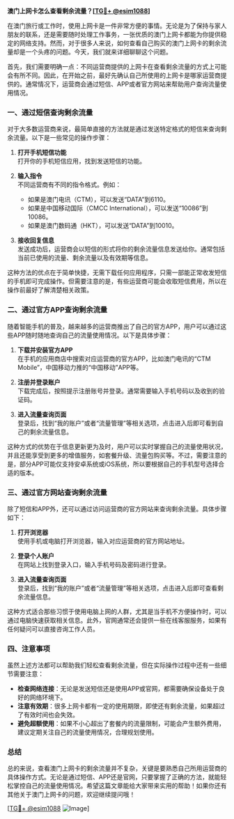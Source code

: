 **澳门上网卡怎么查看剩余流量？[[TG💪+ @esim1088](https://t.me/s/esim1088)]**

在澳门旅行或工作时，使用上网卡是一件非常方便的事情。无论是为了保持与家人朋友的联系，还是需要随时处理工作事务，一张优质的澳门上网卡都能为你提供稳定的网络支持。然而，对于很多人来说，如何查看自己购买的澳门上网卡的剩余流量却是一个头疼的问题。今天，我们就来详细聊聊这个问题。

首先，我们需要明确一点：不同运营商提供的上网卡在查看剩余流量的方式上可能会有所不同。因此，在开始之前，最好先确认自己所使用的上网卡是哪家运营商提供的。通常情况下，运营商会通过短信、APP或者官方网站来帮助用户查询流量使用情况。

### **一、通过短信查询剩余流量**

对于大多数运营商来说，最简单直接的方法就是通过发送特定格式的短信来查询剩余流量。以下是一些常见的操作步骤：

1. **打开手机短信功能**  
   打开你的手机短信应用，找到发送短信的功能。

2. **输入指令**  
   不同运营商有不同的指令格式。例如：
   - 如果是澳门电讯（CTM），可以发送“DATA”到6110。
   - 如果是中国移动国际（CMCC International），可以发送“10086”到10086。
   - 如果是澳门数码通（HKT），可以发送“DATA”到10010。

3. **接收回复信息**  
   发送成功后，运营商会以短信的形式将你的剩余流量信息发送给你。通常包括当前已使用的流量、剩余流量以及有效期等信息。

这种方法的优点在于简单快捷，无需下载任何应用程序，只需一部能正常收发短信的手机即可完成操作。但需要注意的是，有些运营商可能会收取短信费用，所以在操作前最好了解清楚相关政策。

### **二、通过官方APP查询剩余流量**

随着智能手机的普及，越来越多的运营商推出了自己的官方APP，用户可以通过这些APP随时随地查询自己的流量使用情况。以下是具体步骤：

1. **下载并安装官方APP**  
   在手机的应用商店中搜索对应运营商的官方APP，比如澳门电讯的“CTM Mobile”，中国移动力推的“中国移动”APP等。

2. **注册并登录账户**  
   下载完成后，按照提示注册账号并登录。通常需要输入手机号码以及收到的验证码。

3. **进入流量查询页面**  
   登录后，找到“我的账户”或者“流量管理”等相关选项，点击进入后即可看到自己的剩余流量信息。

这种方式的优势在于信息更新更为及时，用户可以实时掌握自己的流量使用状况，并且还能享受到更多的增值服务，如套餐升级、流量包购买等。不过，需要注意的是，部分APP可能仅支持安卓系统或iOS系统，所以要根据自己的手机型号选择合适的版本。

### **三、通过官方网站查询剩余流量**

除了短信和APP外，还可以通过访问运营商的官方网站来查询剩余流量。具体步骤如下：

1. **打开浏览器**  
   使用手机或电脑打开浏览器，输入对应运营商的官方网站地址。

2. **登录个人账户**  
   在网站上找到登录入口，输入手机号码及密码进行登录。

3. **进入流量查询页面**  
   登录后，找到“我的账户”或者“流量管理”等相关选项，点击进入后即可查看剩余流量信息。

这种方式适合那些习惯于使用电脑上网的人群，尤其是当手机不方便操作时，可以通过电脑快速获取相关信息。此外，官网通常还会提供一些在线客服服务，如果有任何疑问可以直接咨询工作人员。

### **四、注意事项**

虽然上述方法都可以帮助我们轻松查看剩余流量，但在实际操作过程中还有一些细节需要注意：

- **检查网络连接**：无论是发送短信还是使用APP或官网，都需要确保设备处于良好的网络环境下。
- **注意有效期**：很多上网卡都有一定的使用期限，即使还有剩余流量，如果超过了有效时间也会失效。
- **避免超额使用**：如果不小心超出了套餐内的流量限制，可能会产生额外费用，建议定期关注自己的流量使用情况，合理规划使用。

### **总结**

总的来说，查看澳门上网卡的剩余流量并不复杂，关键是要熟悉自己所用运营商的具体操作方式。无论是通过短信、APP还是官网，只要掌握了正确的方法，就能轻松掌控自己的流量使用情况。希望这篇文章能给大家带来实用的帮助！如果你还有其他关于澳门上网卡的问题，欢迎继续提问哦！

[[TG💪+ @esim1088](https://t.me/s/esim1088) ![Image](https://i.postimg.cc/4NQfJmqS/Snipaste-2025-05-13-00-14-12.png)]